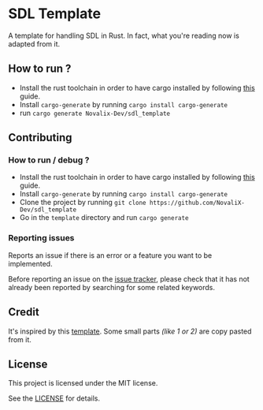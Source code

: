 # SDL Template
A template for handling SDL in Rust.
In fact, what you're reading now is adapted from it.

## How to run ?

* Install the rust toolchain in order to have cargo installed by following
  [this](https://www.rust-lang.org/tools/install) guide.
* Install `cargo-generate` by running `cargo install cargo-generate`
* run `cargo generate Novalix-Dev/sdl_template`

## Contributing

### How to run / debug ?

* Install the rust toolchain in order to have cargo installed by following
  [this](https://www.rust-lang.org/tools/install) guide.
* Install `cargo-generate` by running `cargo install cargo-generate`
* Clone the project by running `git clone https://github.com/NovaliX-Dev/sdl_template`
* Go in the `template` directory and run `cargo generate`

### Reporting issues

Reports an issue if there is an error or a feature you want to be implemented.

Before reporting an issue on the
[issue tracker](https://github.com/NovaliX-Dev/sdl_template/issues),
please check that it has not already been reported by searching for some related
keywords.

## Credit
It's inspired by this [template](https://github.com/rust-github/template). Some small parts *(like 1 or 2)* are copy pasted from it.

## License
This project is licensed under the MIT license.

See the [LICENSE](LICENSE) for details.